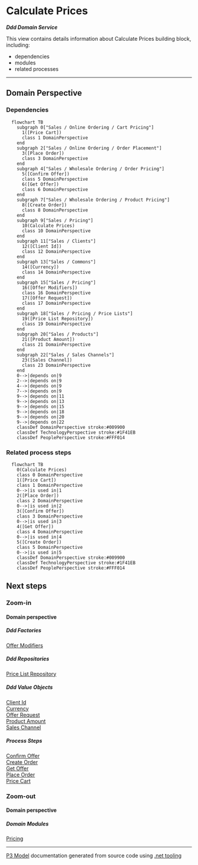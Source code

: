 ﻿
# Calculate Prices

***Ddd Domain Service***  

This view contains details information about Calculate Prices building block, including:
- dependencies
- modules
- related processes  

---



## Domain Perspective


### Dependencies

```mermaid
  flowchart TB
    subgraph 0["Sales / Online Ordering / Cart Pricing"]
      1([Price Cart])
      class 1 DomainPerspective
    end
    subgraph 2["Sales / Online Ordering / Order Placement"]
      3([Place Order])
      class 3 DomainPerspective
    end
    subgraph 4["Sales / Wholesale Ordering / Order Pricing"]
      5([Confirm Offer])
      class 5 DomainPerspective
      6([Get Offer])
      class 6 DomainPerspective
    end
    subgraph 7["Sales / Wholesale Ordering / Product Pricing"]
      8([Create Order])
      class 8 DomainPerspective
    end
    subgraph 9["Sales / Pricing"]
      10(Calculate Prices)
      class 10 DomainPerspective
    end
    subgraph 11["Sales / Clients"]
      12([Client Id])
      class 12 DomainPerspective
    end
    subgraph 13["Sales / Commons"]
      14([Currency])
      class 14 DomainPerspective
    end
    subgraph 15["Sales / Pricing"]
      16([Offer Modifiers])
      class 16 DomainPerspective
      17([Offer Request])
      class 17 DomainPerspective
    end
    subgraph 18["Sales / Pricing / Price Lists"]
      19([Price List Repository])
      class 19 DomainPerspective
    end
    subgraph 20["Sales / Products"]
      21([Product Amount])
      class 21 DomainPerspective
    end
    subgraph 22["Sales / Sales Channels"]
      23([Sales Channel])
      class 23 DomainPerspective
    end
    0-->|depends on|9
    2-->|depends on|9
    4-->|depends on|9
    7-->|depends on|9
    9-->|depends on|11
    9-->|depends on|13
    9-->|depends on|15
    9-->|depends on|18
    9-->|depends on|20
    9-->|depends on|22
    classDef DomainPerspective stroke:#009900
    classDef TechnologyPerspective stroke:#1F41EB
    classDef PeoplePerspective stroke:#FFF014
```

### Related process steps

```mermaid
  flowchart TB
    0(Calculate Prices)
    class 0 DomainPerspective
    1([Price Cart])
    class 1 DomainPerspective
    0-->|is used in|1
    2([Place Order])
    class 2 DomainPerspective
    0-->|is used in|2
    3([Confirm Offer])
    class 3 DomainPerspective
    0-->|is used in|3
    4([Get Offer])
    class 4 DomainPerspective
    0-->|is used in|4
    5([Create Order])
    class 5 DomainPerspective
    0-->|is used in|5
    classDef DomainPerspective stroke:#009900
    classDef TechnologyPerspective stroke:#1F41EB
    classDef PeoplePerspective stroke:#FFF014
```

## Next steps


### Zoom-in


#### Domain perspective


##### Ddd Factories

[Offer Modifiers](OfferModifiers.md)  

##### Ddd Repositories

[Price List Repository](PriceLists/PriceListRepository.md)  

##### Ddd Value Objects

[Client Id](../Clients/ClientId.md)  
[Currency](../Commons/Currency.md)  
[Offer Request](OfferRequest.md)  
[Product Amount](../Products/ProductAmount.md)  
[Sales Channel](../SalesChannels/SalesChannel.md)  

##### Process Steps

[Confirm Offer](../WholesaleOrdering/OrderPricing/ConfirmOffer.md)  
[Create Order](../WholesaleOrdering/ProductPricing/CreateOrder.md)  
[Get Offer](../WholesaleOrdering/OrderPricing/GetOffer.md)  
[Place Order](../OnlineOrdering/OrderPlacement/PlaceOrder.md)  
[Price Cart](../OnlineOrdering/CartPricing/PriceCart.md)  

### Zoom-out


#### Domain perspective


##### Domain Modules

[Pricing](Pricing.md)  

---

[P3 Model](https://github.com/P3-model/P3-model) documentation generated from source code using [.net tooling](https://github.com/P3-model/P3-model-dotnet)